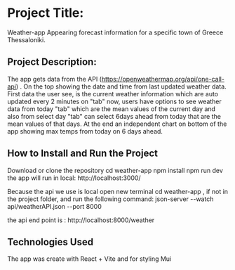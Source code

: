 # Project Title:

Weather-app
Appearing forecast information for a specific town of Greece Thessaloniki.

## Project Description:

The app gets data from the API (https://openweathermap.org/api/one-call-api) .
On the top showing the date and time from last updated weather data.
First data the user see, is the current weather information which are auto updated every 2 minutes on "tab" now,
users have options to see weather data from today "tab" which are the mean values of the current day and also from select day "tab" can select 6days ahead from today that are the mean values of that days.
At the end an independent chart on bottom of the app showing max temps from today on 6 days ahead.

## How to Install and Run the Project

Download or clone the repository
cd weather-app
npm install
npm run dev
the app will run in local: http://localhost:3000/

Because the api we use is local
open new terminal cd weather-app , if not in the project folder,
and run the following command:
json-server --watch api/weatherAPI.json --port 8000

the api end point is : http://localhost:8000/weather

## Technologies Used

The app was create with React + Vite and for styling Mui
